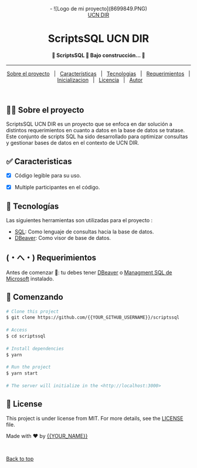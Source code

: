 <div align="center" id="top">  
<!-- <div class="logo-container" >
    <img src="8699849.PNG" alt="Logo"  />
  </div> -->
  <div align="center">
    - ![Logo de mi proyecto](8699849.PNG)
  </div>
  <a href="https://www.ucn.cl">UCN DIR</a>
</div>




<h1 align="center">ScriptsSQL UCN DIR</h1>

<p align="center">
  

</p>

<!-- Status -->

<h4 align="center"> 
	🚧  ScriptsSQL 🚀 Bajo construcción...  🚧
</h4> 

<hr> 

<p align="center">
  <a href="#dart-about">Sobre el proyecto</a> &#xa0; | &#xa0; 
  <a href="#sparkles-features">Características</a> &#xa0; | &#xa0;
  <a href="#rocket-technologies">Tecnologias</a> &#xa0; | &#xa0;
  <a href="#white_check_mark-requirements">Requerimientos</a> &#xa0; | &#xa0;
  <a href="#checkered_flag-starting">Inicializacion</a> &#xa0; | &#xa0;
  <a href="#memo-license">Licencia</a> &#xa0; | &#xa0;
  <a href="https://github.com/{{YOUR_GITHUB_USERNAME}}" target="_blank">Autor</a>
</p>

<br>

## 👨‍💼 Sobre el proyecto ##

ScriptsSQL UCN DIR es un proyecto que se enfoca en dar solución a distintos requerimientos en cuanto a datos en la base de datos se tratase. Este conjunto de scripts SQL ha sido desarrollado para optimizar consultas y gestionar bases de datos en el contexto de UCN DIR.

## ✅ Caracteristicas ##

- [x] Código legible para su uso.
- [x] Multiple participantes en el código.


## 🚀 Tecnologías ##

Las siguientes herramientas son utilizadas para el proyecto :

- [SQL](https://expo.io/): Como lenguaje de consultas hacia la base de datos.
- [DBeaver](https://nodejs.org/en/): Como visor de base de datos.


## (・へ・) Requerimientos ##

Antes de comenzar 🏁: tu debes tener [DBeaver](https://git-scm.com) o [Managment SQL de Microsoft](https://nodejs.org/en/) instalado.

## 🏁 Comenzando ##

```bash
# Clone this project
$ git clone https://github.com/{{YOUR_GITHUB_USERNAME}}/scriptssql

# Access
$ cd scriptssql

# Install dependencies
$ yarn

# Run the project
$ yarn start

# The server will initialize in the <http://localhost:3000>
```

## :memo: License ##

This project is under license from MIT. For more details, see the [LICENSE](LICENSE.md) file.


Made with :heart: by <a href="https://github.com/{{YOUR_GITHUB_USERNAME}}" target="_blank">{{YOUR_NAME}}</a>

&#xa0;

<a href="#top">Back to top</a>
